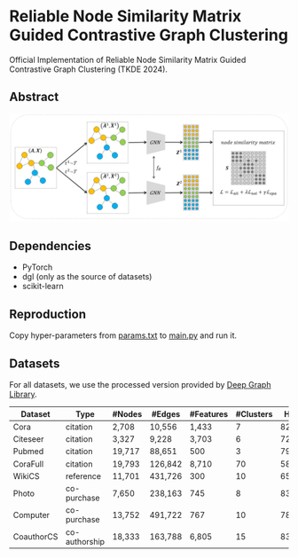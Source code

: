 # Reliable Node Similarity Matrix Guided Contrastive Graph Clustering

Official Implementation of Reliable Node Similarity Matrix Guided Contrastive Graph Clustering (TKDE 2024).



## Abstract

![Overview](./Overview.png)



## Dependencies

- PyTorch
- dgl (only as the source of datasets)
- scikit-learn



## Reproduction

Copy hyper-parameters from [params.txt](./params.txt) to [main.py](./main.py) and run it.



## Datasets

For all datasets, we use the processed version provided by [Deep Graph Library](https://github.com/dmlc/dgl).

| Dataset    | Type          | #Nodes | #Edges  | #Features | #Clusters | Homo   |
| ---------- | ------------- | ------ | ------- | --------- | --------- | ------ |
| Cora       | citation      | 2,708  | 10,556  | 1,433     | 7         | 82.52% |
| Citeseer   | citation      | 3,327  | 9,228   | 3,703     | 6         | 72.22% |
| Pubmed     | citation      | 19,717 | 88,651  | 500       | 3         | 79.24% |
| CoraFull   | citation      | 19,793 | 126,842 | 8,710     | 70        | 58.61% |
| WikiCS     | reference     | 11,701 | 431,726 | 300       | 10        | 65.88% |
| Photo      | co-purchase   | 7,650  | 238,163 | 745       | 8         | 83.65% |
| Computer   | co-purchase   | 13,752 | 491,722 | 767       | 10        | 78.53% |
| CoauthorCS | co-authorship | 18,333 | 163,788 | 6,805     | 15        | 83.20% |


